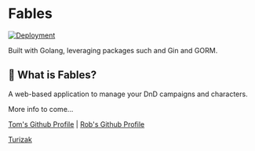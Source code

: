 # Fables

[![Deployment](https://github.com/Turizak/fables-be/actions/workflows/fly.yml/badge.svg)](https://github.com/Turizak/fables-be/actions/workflows/fly.yml)

Built with Golang, leveraging packages such and Gin and GORM.

## 📖 What is Fables?

A web-based application to manage your DnD campaigns and characters. 

More info to come...

[Tom's Github Profile](https://github.com/slandath) | [Rob's Github Profile](https://github.com/rakazirut)

[Turizak](https://github.com/Turizak)
